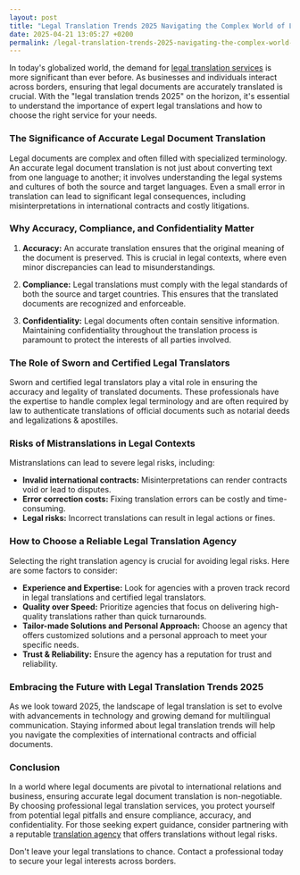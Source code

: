 ```yaml
---
layout: post
title: "Legal Translation Trends 2025 Navigating the Complex World of Legal Document Translation"
date: 2025-04-21 13:05:27 +0200
permalink: /legal-translation-trends-2025-navigating-the-complex-world-of-legal-document-translation/
---
```



In today's globalized world, the demand for [legal translation services](https://www.legaltranslations.be/) is more significant than ever before. As businesses and individuals interact across borders, ensuring that legal documents are accurately translated is crucial. With the "legal translation trends 2025" on the horizon, it's essential to understand the importance of expert legal translations and how to choose the right service for your needs.

### The Significance of Accurate Legal Document Translation

Legal documents are complex and often filled with specialized terminology. An accurate legal document translation is not just about converting text from one language to another; it involves understanding the legal systems and cultures of both the source and target languages. Even a small error in translation can lead to significant legal consequences, including misinterpretations in international contracts and costly litigations.

### Why Accuracy, Compliance, and Confidentiality Matter

1. **Accuracy:** An accurate translation ensures that the original meaning of the document is preserved. This is crucial in legal contexts, where even minor discrepancies can lead to misunderstandings.

2. **Compliance:** Legal translations must comply with the legal standards of both the source and target countries. This ensures that the translated documents are recognized and enforceable.

3. **Confidentiality:** Legal documents often contain sensitive information. Maintaining confidentiality throughout the translation process is paramount to protect the interests of all parties involved.

### The Role of Sworn and Certified Legal Translators

Sworn and certified legal translators play a vital role in ensuring the accuracy and legality of translated documents. These professionals have the expertise to handle complex legal terminology and are often required by law to authenticate translations of official documents such as notarial deeds and legalizations & apostilles.

### Risks of Mistranslations in Legal Contexts

Mistranslations can lead to severe legal risks, including:

- **Invalid international contracts:** Misinterpretations can render contracts void or lead to disputes.
- **Error correction costs:** Fixing translation errors can be costly and time-consuming.
- **Legal risks:** Incorrect translations can result in legal actions or fines.

### How to Choose a Reliable Legal Translation Agency

Selecting the right translation agency is crucial for avoiding legal risks. Here are some factors to consider:

- **Experience and Expertise:** Look for agencies with a proven track record in legal translations and certified legal translators.
- **Quality over Speed:** Prioritize agencies that focus on delivering high-quality translations rather than quick turnarounds.
- **Tailor-made Solutions and Personal Approach:** Choose an agency that offers customized solutions and a personal approach to meet your specific needs.
- **Trust & Reliability:** Ensure the agency has a reputation for trust and reliability.

### Embracing the Future with Legal Translation Trends 2025

As we look toward 2025, the landscape of legal translation is set to evolve with advancements in technology and growing demand for multilingual communication. Staying informed about legal translation trends will help you navigate the complexities of international contracts and official documents.

### Conclusion

In a world where legal documents are pivotal to international relations and business, ensuring accurate legal document translation is non-negotiable. By choosing professional legal translation services, you protect yourself from potential legal pitfalls and ensure compliance, accuracy, and confidentiality. For those seeking expert guidance, consider partnering with a reputable [translation agency](https://www.legaltranslations.be/) that offers translations without legal risks.

Don't leave your legal translations to chance. Contact a professional today to secure your legal interests across borders.
